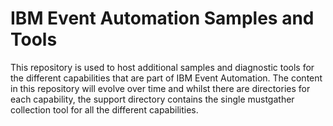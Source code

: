 # IBM Event Automation Samples and Tools

This repository is used to host additional samples and diagnostic tools for the different
capabilities that are part of IBM Event Automation.  The content in this repository will evolve
over time and whilst there are directories for each capability, the support directory contains
the single mustgather collection tool for all the different capabilities. 
